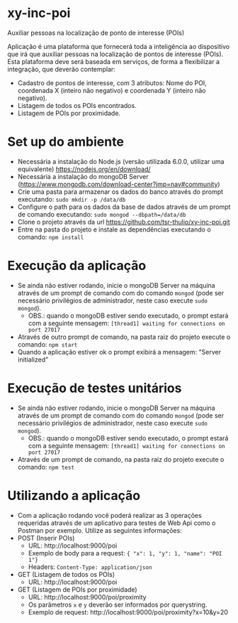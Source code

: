 # xy-inc-poi
Auxiliar pessoas na localização de ponto de interesse (POIs)

Aplicação é uma plataforma que fornecerá toda a inteligência ao dispositivo que irá que auxiliar pessoas na localização de pontos de interesse (POIs). Esta plataforma deve será baseada em serviços, de forma a flexibilizar a integração, que deverão contemplar:
- Cadastro de pontos de interesse, com 3 atributos: Nome do POI, coordenada X (inteiro não negativo) e coordenada Y (inteiro não negativo).
- Listagem de todos os POIs encontrados.
- Listagem de POIs por proximidade.

# Set up do ambiente
- Necessária a instalação do Node.js (versão utilizada 6.0.0, utilizar uma equivalente) https://nodejs.org/en/download/
- Necessária a instalação do mongoDB Server (https://www.mongodb.com/download-center?jmp=nav#community)
- Crie uma pasta para armazenar os dados do banco através do prompt executando: `sudo mkdir -p /data/db`
- Configure o path para os dados da base de dados através de um prompt de comando executando: `sudo mongod --dbpath=/data/db`
- Clone o projeto através da url https://github.com/tsr-thulio/xy-inc-poi.git
- Entre na pasta do projeto e instale as dependências executando o comando: `npm install`

# Execução da aplicação
- Se ainda não estiver rodando, inicie o mongoDB Server na máquina através de um prompt de comando com do comando `mongod` (pode ser necessário privilégios de administrador, neste caso execute `sudo mongod`).
  - OBS.: quando o mongoDB estiver sendo executado, o prompt estará com a seguinte mensagem: `[thread1] waiting for connections on port 27017`
- Através de outro prompt de comando, na pasta raiz do projeto execute o comando: `npm start`
- Quando a aplicação estiver ok o prompt exibirá a mensagem: "Server initialized"

# Execução de testes unitários
- Se ainda não estiver rodando, inicie o mongoDB Server na máquina através de um prompt de comando com do comando `mongod` (pode ser necessário privilégios de administrador, neste caso execute `sudo mongod`).
  - OBS.: quando o mongoDB estiver sendo executado, o prompt estará com a seguinte mensagem: `[thread1] waiting for connections on port 27017`
- Através de um prompt de comando, na pasta raiz do projeto execute o comando: `npm test`

# Utilizando a aplicação
- Com a aplicação rodando você poderá realizar as 3 operações requeridas através de um aplicativo para testes de Web Api como o Postman por exemplo. Utilize as seguintes informações:
- POST (Inserir POIs)
  - URL: http://localhost:9000/poi
  - Exemplo de body para a request: `{ "x": 1, "y": 1, "name": "POI 1"}`
  - Headers: `Content-Type: application/json`
- GET (Listagem de todos os POIs)
  - URL: http://localhost:9000/poi
- GET (Listagem de POIs por proximidade)
  - URL: http://localhost:9000/poi/proximity
  - Os parâmetros `x` e `y` deverão ser informados por querystring.
  - Exemplo de request: http://localhost:9000/poi/proximity?x=10&y=20